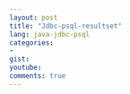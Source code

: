 ```yaml
---
layout: post
title: "Jdbc-psql-resultset"
lang: java-jdbc-psql
categories:
- 
gist: 
youtube: 
comments: true
---
```


